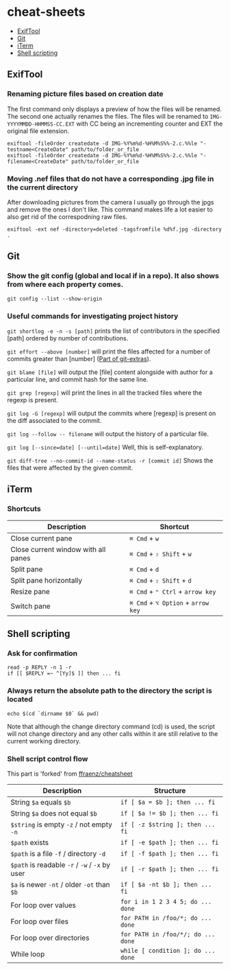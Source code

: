 # cheat-sheets

- [ExifTool](#ExifTool)
- [Git](#Git)
- [iTerm](#iTerm)
- [Shell scripting](#Shell-scripting)

## ExifTool

### Renaming picture files based on creation date

The first command only displays a preview of how the files will be renamed. The second one actually renames the files.
The files will be renamed to `IMG-YYYYMMDD-HHMMSS-CC.EXT` with CC being an incrementing counter and EXT the original file extension.

```
exiftool -fileOrder createdate -d IMG-%Y%m%d-%H%M%S%%-2.c.%%le "-testname<CreateDate" path/to/folder_or_file
exiftool -fileOrder createdate -d IMG-%Y%m%d-%H%M%S%%-2.c.%%le "-filename<CreateDate" path/to/folder_or_file
```

### Moving .nef files that do not have a corresponding .jpg file in the current directory

After downloading pictures from the camera I usually go through the jpgs and remove the ones I don't like. This command makes life a lot easier to also get rid of the correspodning raw files.

```
exiftool -ext nef -directory=deleted -tagsfromfile %d%f.jpg -directory .
```

## Git

### Show the git config (global and local if in a repo). It also shows from where each property comes.

```git config --list --show-origin```

### Useful commands for investigating project history

```git shortlog -e -n -s [path]``` prints the list of contributors in the specified [path] ordered by number of contributions.

```git effort --above [number]``` will print the files affected for a number of commits greater than [number] ([Part of git-extras](https://github.com/tj/git-extras)).

```git blame [file]``` will output the [file] content alongside with author for a particular line, and commit hash for the same line.

```git grep [regexp]``` will print the lines in all the tracked files where the regexp is present.

```git log -G [regexp]``` will output the commits where [regexp] is present on the diff associated to the commit.

```git log --follow -- filename``` will output the history of a particular file.

```git log [--since=date] [--until=date]``` Well, this is self-explanatory.

```git diff-tree --no-commit-id --name-status -r [commit id]``` Shows the files that were affected by the given commit.

## iTerm

### Shortcuts

| Description                                    | Shortcut                           |
| ---------------------------------------------- | ---------------------------------- |
| Close current pane                             | `⌘ Cmd` + `w`                      |
| Close current window with all panes            | `⌘ Cmd` + `⇧ Shift` + `w`          |
| Split pane                                     | `⌘ Cmd` + `d`                      |
| Split pane horizontally                        | `⌘ Cmd` + `⇧ Shift` + `d`          |
| Resize pane                                    | `⌘ Cmd` + `⌃ Ctrl` + `arrow key`   |
| Switch pane                                    | `⌘ Cmd` + `⌥ Option` + `arrow key` |

## Shell scripting

### Ask for confirmation

```
read -p REPLY -n 1 -r
if [[ $REPLY =~ ^[Yy]$ ]] then ... fi
```

### Always return the absolute path to the directory the script is located

```
echo $(cd `dirname $0` && pwd)
```
Note that although the change directory command (cd) is used, the script will not change directory and any other calls within it are still relative to the current working directory.

### Shell script control flow 

This part is 'forked' from [ffraenz/cheatsheet](https://github.com/ffraenz/cheatsheet)

| Description                                    | Structure                          |
| ---------------------------------------------- | ---------------------------------- |
| String `$a` equals `$b`                        | `if [ $a = $b ]; then ... fi`      |
| String `$a` does not equal `$b`                | `if [ $a != $b ]; then ... fi`     |
| `$string` is empty `-z` / not empty `-n`       | `if [ -z $string ]; then ... fi`   |
| `$path` exists                                 | `if [ -e $path ]; then ... fi`     |
| `$path` is a file `-f` / directory `-d`        | `if [ -f $path ]; then ... fi`     |
| `$path` is readable `-r` / `-w` / `-x` by user | `if [ -r $path ]; then ... fi`     |
| `$a` is newer `-nt` / older `-ot` than `$b`    | `if [ $a -nt $b ]; then ... fi`    |
| For loop over values                           | `for i in 1 2 3 4 5; do ... done`  |
| For loop over files                            | `for PATH in /foo/*; do ... done`  |
| For loop over directories                      | `for PATH in /foo/*/; do ... done` |
| While loop                                     | `while [ condition ]; do ... done` |


